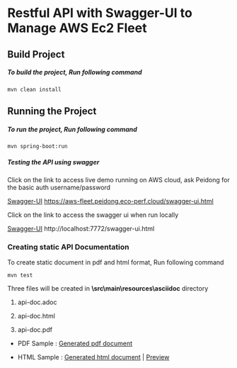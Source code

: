 # Restful API with Swagger-UI to Manage AWS Ec2 Fleet



## Build Project

##### To build the project, Run following command
	mvn clean install

## Running the Project

##### To run the project, Run following command
	mvn spring-boot:run

##### Testing the API using swagger
Click on the link to access live demo running on AWS cloud, ask Peidong for the basic auth username/password

[Swagger-UI](https://aws-fleet.peidong.eco-perf.cloud/swagger-ui.html "Swagger-UI") https://aws-fleet.peidong.eco-perf.cloud/swagger-ui.html

Click on the link to access the swagger ui when run locally

[Swagger-UI](http://localhost:7772/swagger-ui.html "Swagger-UI") http://localhost:7772/swagger-ui.html

### Creating static API Documentation
To create static document in pdf and html format, Run following command

	mvn test
	
Three files will be created in **\src\main\resources\asciidoc** directory

1.  api-doc.adoc

2.  api-doc.html

3.  api-doc.pdf


* PDF Sample : 
[Generated pdf document](https://github.com/AtulRanjan/spring-boot2/tree/master/src/main/resources/asciidoc/api-doc.pdf "Generated pdf document") 


* HTML Sample : [Generated html document](https://github.com/AtulRanjan/spring-boot2/tree/master/src/main/resources/asciidoc/api-doc.html "Generated html document") | [Preview](http://htmlpreview.github.io/?https://github.com/AtulRanjan/spring-boot2/blob/master/src/main/resources/asciidoc/api-doc.html "View doc")